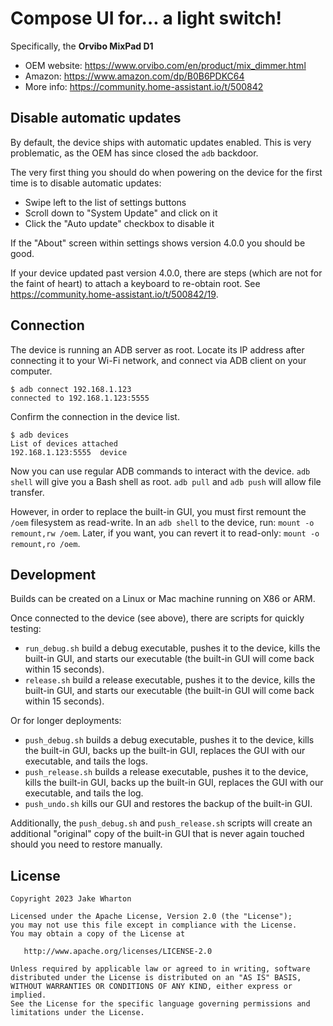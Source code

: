 # Compose UI for… a light switch!

Specifically, the **Orvibo MixPad D1**

 * OEM website: https://www.orvibo.com/en/product/mix_dimmer.html
 * Amazon: https://www.amazon.com/dp/B0B6PDKC64
 * More info: https://community.home-assistant.io/t/500842


## Disable automatic updates

By default, the device ships with automatic updates enabled. This is very problematic,
as the OEM has since closed the `adb` backdoor.

The very first thing you should do when powering on the device for the first time
is to disable automatic updates:

- Swipe left to the list of settings buttons
- Scroll down to "System Update" and click on it
- Click the "Auto update" checkbox to disable it

If the "About" screen within settings shows version 4.0.0 you should be good.

If your device updated past version 4.0.0, there are steps (which are not for the faint of heart)
to attach a keyboard to re-obtain root. See https://community.home-assistant.io/t/500842/19.


## Connection

The device is running an ADB server as root. Locate its IP address after connecting it to
your Wi-Fi network, and connect via ADB client on your computer.

```
$ adb connect 192.168.1.123
connected to 192.168.1.123:5555
```

Confirm the connection in the device list.

```
$ adb devices
List of devices attached
192.168.1.123:5555	device
```

Now you can use regular ADB commands to interact with the device.
`adb shell` will give you a Bash shell as root.
`adb pull` and `adb push` will allow file transfer.

However, in order to replace the built-in GUI, you must first remount the `/oem` filesystem as read-write.
In an `adb shell` to the device, run: `mount -o remount,rw /oem`. Later, if you want, you can revert
it to read-only: `mount -o remount,ro /oem`.


## Development

Builds can be created on a Linux or Mac machine running on X86 or ARM.

Once connected to the device (see above), there are scripts for quickly testing:

 * `run_debug.sh` build a debug executable, pushes it to the device, kills the built-in GUI,
   and starts our executable (the built-in GUI will come back within 15 seconds).
 * `release.sh` build a release executable, pushes it to the device, kills the built-in GUI,
   and starts our executable (the built-in GUI will come back within 15 seconds).

Or for longer deployments:

 * `push_debug.sh` builds a debug executable, pushes it to the device, kills the built-in GUI,
   backs up the built-in GUI, replaces the GUI with our executable, and tails the logs.
 * `push_release.sh` builds a release executable, pushes it to the device, kills the built-in GUI,
   backs up the built-in GUI, replaces the GUI with our executable, and tails the log.
 * `push_undo.sh` kills our GUI and restores the backup of the built-in GUI.

Additionally, the `push_debug.sh` and `push_release.sh` scripts will create an additional "original"
copy of the built-in GUI that is never again touched should you need to restore manually.


## License

    Copyright 2023 Jake Wharton

    Licensed under the Apache License, Version 2.0 (the "License");
    you may not use this file except in compliance with the License.
    You may obtain a copy of the License at

       http://www.apache.org/licenses/LICENSE-2.0

    Unless required by applicable law or agreed to in writing, software
    distributed under the License is distributed on an "AS IS" BASIS,
    WITHOUT WARRANTIES OR CONDITIONS OF ANY KIND, either express or implied.
    See the License for the specific language governing permissions and
    limitations under the License.
